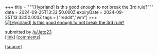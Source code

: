 +++
title = """[Hyprland] Is this good enough to not break the 3rd rule?"""
date = 2024-09-25T13:33:50.000Z
expiryDate = 2024-09-25T13:33:50.000Z
tags = ["reddit","wm"]
+++
[![[Hyprland] Is this good enough to not break the 3rd rule?](https://preview.redd.it/bpb3u7rfiyqd1.png?width=640&crop=smart&auto=webp&s=d53e741a99dfc3a89a38417b650a2bb19d809a15 "[Hyprland] Is this good enough to not break the 3rd rule?")](https://www.reddit.com/r/unixporn/comments/1fp4kku/hyprland_is_this_good_enough_to_not_break_the_3rd/)

submitted by [/u/Jeto23](https://www.reddit.com/user/Jeto23)  
[\[link\]](https://i.redd.it/bpb3u7rfiyqd1.png) [\[comments\]](https://www.reddit.com/r/unixporn/comments/1fp4kku/hyprland_is_this_good_enough_to_not_break_the_3rd/)

[[source]](https://www.reddit.com/r/unixporn/comments/1fp4kku/hyprland_is_this_good_enough_to_not_break_the_3rd/)
